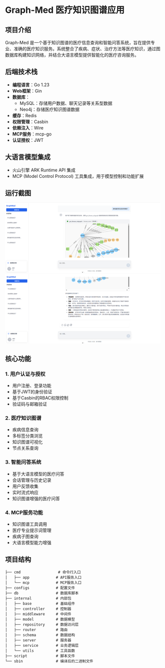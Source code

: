 # Graph-Med 医疗知识图谱应用

## 项目介绍

Graph-Med 是一个基于知识图谱的医疗信息查询和智能问答系统，旨在提供专业、准确的医疗知识服务。系统整合了疾病、症状、治疗方法等医疗知识，通过图数据库构建知识网络，并结合大语言模型提供智能化的医疗咨询服务。

## 后端技术栈

- **编程语言**：Go 1.23
- **Web框架**：Gin
- **数据库**：
  - MySQL：存储用户数据、聊天记录等关系型数据
  - Neo4j：存储医疗知识图谱数据
- **缓存**：Redis
- **权限管理**：Casbin
- **依赖注入**：Wire
- **MCP服务**：mcp-go
- **认证授权**：JWT

## 大语言模型集成

- 火山引擎 ARK Runtime API 集成
- MCP (Model Control Protocol) 工具集成，用于模型控制和功能扩展

## 运行截图

![截图1](./img/img.png)
![截图2](./img/img_1.png)

## 核心功能

### 1. 用户认证与授权

- 用户注册、登录功能
- 基于JWT的身份验证
- 基于Casbin的RBAC权限控制
- 验证码与邮箱验证

### 2. 医疗知识图谱

- 疾病信息查询
- 多标签分类浏览
- 知识图谱可视化
- 节点关系查询

### 3. 智能问答系统

- 基于大语言模型的医疗问答
- 会话管理与历史记录
- 用户反馈收集
- 实时流式响应
- 知识图谱增强的医疗问答

### 4. MCP服务功能

- 知识图谱工具调用
- 医疗专业提示词管理
- 疾病子图查询
- 大语言模型能力增强

## 项目结构

```
├── cmd                 # 命令行入口
│   ├── app            # API服务入口
│   └── mcp            # MCP服务入口
├── configs            # 配置文件
├── db                 # 数据库脚本
├── internal           # 内部包
│   ├── base           # 基础组件
│   ├── controller     # 控制器
│   ├── middleware     # 中间件
│   ├── model          # 数据模型
│   ├── repository     # 数据访问层
│   ├── router         # 路由
│   ├── schema         # 数据结构
│   ├── server         # 服务器
│   ├── service        # 业务逻辑层
│   └── utils          # 工具函数
├── script             # 脚本文件
└── sbin               # 编译后的二进制文件
```
